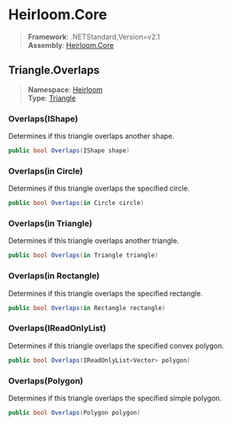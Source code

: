 # Heirloom.Core

> **Framework**: .NETStandard,Version=v2.1  
> **Assembly**: [Heirloom.Core][0]  

## Triangle.Overlaps

> **Namespace**: [Heirloom][0]  
> **Type**: [Triangle][1]  

### Overlaps(IShape)

Determines if this triangle overlaps another shape.

```cs
public bool Overlaps(IShape shape)
```

### Overlaps(in Circle)

Determines if this triangle overlaps the specified circle.

```cs
public bool Overlaps(in Circle circle)
```

### Overlaps(in Triangle)

Determines if this triangle overlaps another triangle.

```cs
public bool Overlaps(in Triangle triangle)
```

### Overlaps(in Rectangle)

Determines if this triangle overlaps the specified rectangle.

```cs
public bool Overlaps(in Rectangle rectangle)
```

### Overlaps(IReadOnlyList<Vector>)

Determines if this triangle overlaps the specified convex polygon.

```cs
public bool Overlaps(IReadOnlyList<Vector> polygon)
```

### Overlaps(Polygon)

Determines if this triangle overlaps the specified simple polygon.

```cs
public bool Overlaps(Polygon polygon)
```

[0]: ../../../Heirloom.Core.md
[1]: ../Triangle.md
